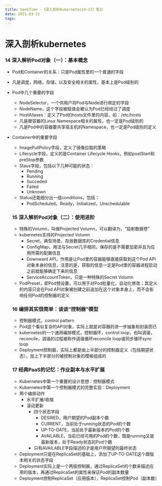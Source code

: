 ```yaml
---
title: GeekTime -《深入剖析Kubernetes14-17》笔记
date: 2021-03-22
tags:
---
```


# 深入剖析kubernetes

### 14 深入解析Pod对象（一）：基本概念

- Pod和Container的关系：只是Pod属性里的一个普通的字段

- 凡是调度，网络，存储，以及安全相关的属性，基本上是Pod级别的

- Pod中几个重要的字段

  - NodeSelector，一个供用户将Pod与Node进行绑定的字段
  - NodeName，这个字段被赋值会被认为Pod已经经过了调度
  - HostAliases：定义了Pod的hosts文件里的内容，如：/etc/hosts
  - 凡是跟容器的Linux Namespace相关的属性，也一定是Pod级别的
  - 凡是Pod中的容器要共享宿主机的Namespace，也一定是Pod级别的定义

- Container中的重要字段

  - ImagePullPolicy字段，定义了镜像拉取的策略
  - Lifecycle字段，定义的是Container Lifecycle Hooks，例如postStart和preStop参数
  - Staus字段，包括以下几种可能的状态：
    - Pending
    - Running
    - Succeded
    - Failed
    - Unknown
  - Status还能细分出一组conditions，包括：
    - PodScheduled，Ready，Initialized，Unschedulable

  ### 15 深入解析Pod对象（二）：使用进阶

  - 特殊的Volumn，叫做Projected Volumn，可以翻译为，“投射数据卷”
  - kubernetes支持的Projected Volumn
    - Secret，典型场景，存放数据库的Credential信息
    - ConfigMap，用法与Secret几乎相同，保存的是不需要加密并且为应用所需的配置信息
    - Downward API，作用是让Pod里的容器能够直接获取到这个Pod API对象本身的信息，注意的是，获取的信息一定是Pod里的容器进程启动之前就能够确定下来的信息
    - ServiceAccountToken，只是一种特殊的Secret Volumn
  - PodPreset，即Pod预设置，可以用于对Pod批量化，自动化修改；其定义的内容只会在Pod API对象被创建之前追加在这个对象本身上，而不会影响任何Pod的控制器的定义

  ### 16 编排其实很简单：谈谈“控制器”模型

  - 控制器模式，control pattern
  - Pod这个看似复杂的API对象，实际上就是对容器的进一步抽象和封装而已
  - kubernetes的一个通用编排模式，控制循环，control loop，也叫调谐，reconcile，调谐的过程被称作调谐循环reconcile loop或同步循环sync loop
  - Deployment控制器，实际上都是由上半部分的控制器定义（包括期望状态），加上下半部分的被控制对象的模板组成的

  ### 17 经典PaaS的记忆：作业副本与水平扩展

  - Kubernetes中第一个重要的设计思想：控制器模式
  - Kubernetes中第一个控制器模式的完整实现：Deployment
  - 两个编排动作
    - 水平扩展/收缩
    - 滚动更新
      - 四个状态字段
        - DESIRED，用户期望的Pod副本个数
        - CURRENT，当前处于running状态的Pod的个数
        - UP-TO-DATE，当前处于最新版本的Pod的个数
        - AVAILABLE，当前已经可用的Pod的个数，既是running又是最新版本，处于Ready状态的Pod个数
      - 只有AVAILABLE字段描述的才是用户所期望的最终状态
  - Deployment只是在ReplicaSet的基础上，添加了UP-TO-DATE这个跟版本相关的状态字段
  - Deployment实际上是一个两层控制器，通过ReplicaSet的个数来描述应用的版本，再通过ReplicaSet的属性来保证Pod的副本数量
  - Deployment控制ReplicaSet（应用版本），ReplicaSet控制Pod（副本数）
